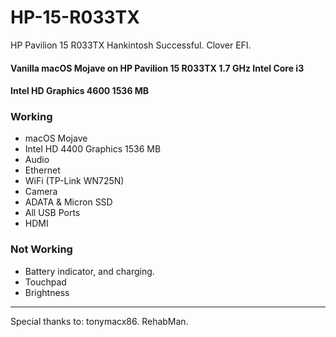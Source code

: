 # HP-15-R033TX
HP Pavilion 15 R033TX Hankintosh Successful. Clover EFI.

#### Vanilla macOS Mojave on HP Pavilion 15 R033TX 1.7 GHz Intel Core i3
#### Intel HD Graphics 4600 1536 MB

### Working
- macOS Mojave
- Intel HD 4400 Graphics 1536 MB
- Audio
- Ethernet
- WiFi (TP-Link WN725N)
- Camera
- ADATA & Micron SSD
- All USB Ports
- HDMI


### Not Working
- Battery indicator, and charging.
- Touchpad
- Brightness
___

Special thanks to: tonymacx86. RehabMan.
